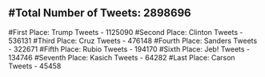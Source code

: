 #Total Number of Tweets: 2898696 
---
#First Place: Trump Tweets - 1125090
#Second Place: Clinton Tweets - 536131
#Third Place: Cruz Tweets - 476148
#Fourth Place: Sanders Tweets - 322671
#Fifth Place: Rubio Tweets - 194170
#Sixth Place: Jeb! Tweets - 134746
#Seventh Place: Kasich Tweets - 64282
#Last Place: Carson Tweets - 45458
